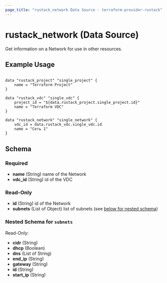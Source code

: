 ```yaml
---
page_title: "rustack_network Data Source - terraform-provider-rustack"
---
```

# rustack_network (Data Source)

Get information on a Network for use in other resources. 

## Example Usage

```hcl

data "rustack_project" "single_project" {
    name = "Terraform Project"
}

data "rustack_vdc" "single_vdc" {
    project_id = "${data.rustack_project.single_project.id}"
    name = "Terraform VDC"
}

data "rustack_network" "single_network" {
    vdc_id = data.rustack_vdc.single_vdc.id
    name = "Сеть 1"
}

```
## Schema

### Required

- **name** (String) name of the Network
- **vdc_id** (String) id of the VDC

### Read-Only

- **id** (String) id of the Network
- **subnets** (List of Object) list of subnets (see [below for nested schema](#nestedatt--subnets))

<a id="nestedatt--subnets"></a>
### Nested Schema for `subnets`

Read-Only:

- **cidr** (String)
- **dhcp** (Boolean)
- **dns** (List of String)
- **end_ip** (String)
- **gateway** (String)
- **id** (String)
- **start_ip** (String)
